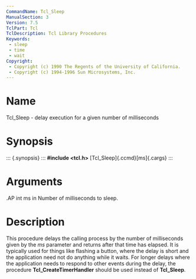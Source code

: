 ```yaml
---
CommandName: Tcl_Sleep
ManualSection: 3
Version: 7.5
TclPart: Tcl
TclDescription: Tcl Library Procedures
Keywords:
 - sleep
 - time
 - wait
Copyright:
 - Copyright (c) 1990 The Regents of the University of California.
 - Copyright (c) 1994-1996 Sun Microsystems, Inc.
---
```


# Name

Tcl_Sleep - delay execution for a given number of milliseconds

# Synopsis

::: {.synopsis} :::
**#include <tcl.h>**
[Tcl_Sleep]{.ccmd}[ms]{.cargs}
:::

# Arguments

.AP int ms in Number of milliseconds to sleep.

# Description

This procedure delays the calling process by the number of milliseconds given by the *ms* parameter and returns after that time has elapsed.  It is typically used for things like flashing a button, where the delay is short and the application need not do anything while it waits.  For longer delays where the application needs to respond to other events during the delay, the procedure **Tcl_CreateTimerHandler** should be used instead of **Tcl_Sleep**.

